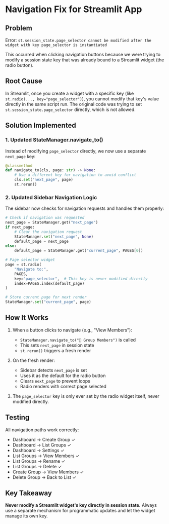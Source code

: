 # Navigation Fix for Streamlit App

## Problem
Error: `st.session_state.page_selector cannot be modified after the widget with key page_selector is instantiated`

This occurred when clicking navigation buttons because we were trying to modify a session state key that was already bound to a Streamlit widget (the radio button).

## Root Cause
In Streamlit, once you create a widget with a specific key (like `st.radio(..., key="page_selector")`), you cannot modify that key's value directly in the same script run. The original code was trying to set `st.session_state.page_selector` directly, which is not allowed.

## Solution Implemented

### 1. Updated StateManager.navigate_to()
Instead of modifying `page_selector` directly, we now use a separate `next_page` key:

```python
@classmethod
def navigate_to(cls, page: str) -> None:
    # Use a different key for navigation to avoid conflict
    cls.set("next_page", page)
    st.rerun()
```

### 2. Updated Sidebar Navigation Logic
The sidebar now checks for navigation requests and handles them properly:

```python
# Check if navigation was requested
next_page = StateManager.get("next_page")
if next_page:
    # Clear the navigation request
    StateManager.set("next_page", None)
    default_page = next_page
else:
    default_page = StateManager.get("current_page", PAGES[0])

# Page selector widget
page = st.radio(
    "Navigate to:", 
    PAGES, 
    key="page_selector",  # This key is never modified directly
    index=PAGES.index(default_page)
)

# Store current page for next render
StateManager.set("current_page", page)
```

## How It Works

1. When a button clicks to navigate (e.g., "View Members"):
   - `StateManager.navigate_to("👥 Group Members")` is called
   - This sets `next_page` in session state
   - `st.rerun()` triggers a fresh render

2. On the fresh render:
   - Sidebar detects `next_page` is set
   - Uses it as the default for the radio button
   - Clears `next_page` to prevent loops
   - Radio renders with correct page selected

3. The `page_selector` key is only ever set by the radio widget itself, never modified directly.

## Testing
All navigation paths work correctly:
- Dashboard → Create Group ✓
- Dashboard → List Groups ✓
- Dashboard → Settings ✓
- List Groups → View Members ✓
- List Groups → Rename ✓
- List Groups → Delete ✓
- Create Group → View Members ✓
- Delete Group → Back to List ✓

## Key Takeaway
**Never modify a Streamlit widget's key directly in session state.** Always use a separate mechanism for programmatic updates and let the widget manage its own key.